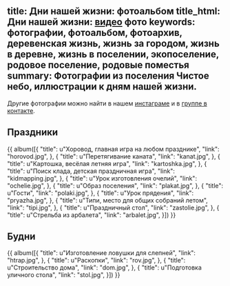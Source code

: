 title: Дни нашей жизни: фотоальбом
title_html: Дни нашей жизни: <a href="/video/">видео</a> фото
keywords: фотографии, фотоальбом, фотоархив, деревенская жизнь, жизнь за городом, жизнь в деревне, жизнь в поселении, экопоселение, родовое поселение, родовые поместья
summary: Фотографии из поселения Чистое небо, иллюстрации к дням нашей жизни.
---
Другие фотографии можно найти в нашем <a href="http://instagram.com/estel__julie">инстаграме</a> и в <a href="https://vk.com/albums-15652837">группе в контакте</a>.


## Праздники

{{ album([{
  "title": u"Хоровод, главная игра на любом празднике",
  "link": "horovod.jpg",
}, {
  "title": u"Перетягивание каната",
  "link": "kanat.jpg",
}, {
  "title": u"Картошка, весёлая летняя игра",
  "link": "kartoshka.jpg",
}, {
  "title": u"Поиск клада, детская праздничная игра",
  "link": "kidmapping.jpg",
}, {
  "title": u"Урок изготовления очелий",
  "link": "ochelie.jpg",
}, {
  "title": u"Образ поселения",
  "link": "plakat.jpg",
}, {
  "title": u"Гости",
  "link": "polaki.jpg",
}, {
  "title": u"Урок прядения",
  "link": "pryazha.jpg",
}, {
  "title": u"Типи, место для общих собраний летом",
  "link": "tipi.jpg",
}, {
  "title": u"Праздничный стол",
  "link": "zastolie.jpg",
}, {
  "title": u"Стрельба из арбалета",
  "link": "arbalet.jpg",
}]) }}


## Будни

{{ album([{
  "title": u"Изготовление ловушки для слепней",
  "link": "htrap.jpg",
}, {
  "title": u"Раскопки",
  "link": "rov.jpg",
}, {
  "title": u"Строительство дома",
  "link": "dom.jpg",
}, {
  "title": u"Подготовка уличного стола",
  "link": "stol.jpg",
}]) }}
